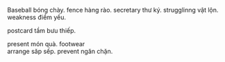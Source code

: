 Baseball 	bóng chày.
fence 		hàng rào.
secretary	thư ký.
strugglinng	vật lộn.
weakness	điểm yếu.




postcard 	tầm bưu thiếp.

present 	món quà.
footwear 	
arrange		săp sếp.
prevent 	ngăn chặn. 




